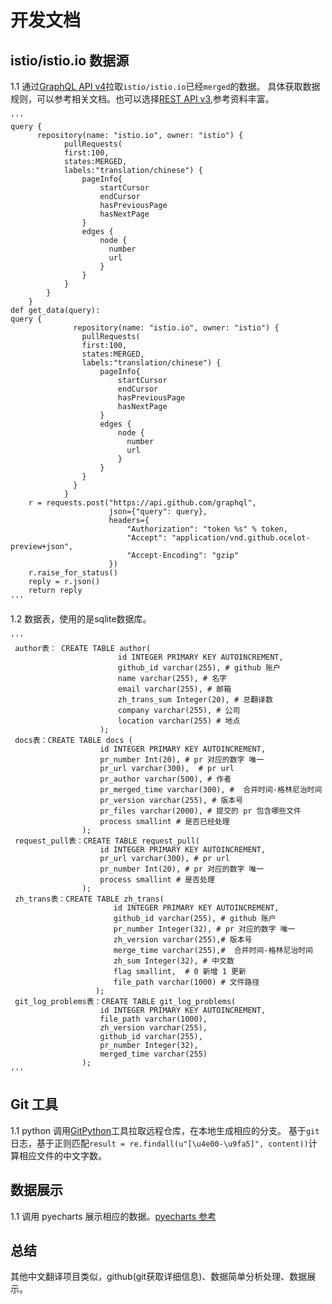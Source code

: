 # 开发文档 

## istio/istio.io 数据源
1.1 通过[GraphQL API v4](https://developer.github.com/v4/)拉取`istio/istio.io`已经`merged`的数据。
具体获取数据规则，可以参考相关文档。也可以选择[REST API v3](https://developer.github.com/v3/),参考资料丰富。
    
    ''' 
    query {
          repository(name: "istio.io", owner: "istio") {
                pullRequests(
                first:100,
                states:MERGED,
                labels:"translation/chinese") {
                    pageInfo{
                        startCursor
                        endCursor
                        hasPreviousPage
                        hasNextPage
                    }
                    edges {
                        node {
                          number
                          url
                        }
                    }
                }
            }
        }
    def get_data(query):
    query {
                  repository(name: "istio.io", owner: "istio") {
                    pullRequests(
                    first:100,
                    states:MERGED,
                    labels:"translation/chinese") {
                        pageInfo{
                            startCursor
                            endCursor
                            hasPreviousPage
                            hasNextPage
                        }
                        edges {
                            node {
                              number
                              url
                            }
                        }
                    }
                  }
                }
        r = requests.post("https://api.github.com/graphql",
                          json={"query": query},
                          headers={
                              "Authorization": "token %s" % token,
                              "Accept": "application/vnd.github.ocelot-preview+json",
                              "Accept-Encoding": "gzip"
                          })
        r.raise_for_status()
        reply = r.json()
        return reply
    '''


1.2 数据表，使用的是sqlite数据库。

    '''
     author表： CREATE TABLE author(
                            id INTEGER PRIMARY KEY AUTOINCREMENT,
                            github_id varchar(255), # github 账户
                            name varchar(255), # 名字
                            email varchar(255), # 邮箱
                            zh_trans_sum Integer(20), # 总翻译数
                            company varchar(255), # 公司
                            location varchar(255) # 地点
                        );
     docs表：CREATE TABLE docs (
                        id INTEGER PRIMARY KEY AUTOINCREMENT,
                        pr_number Int(20), # pr 对应的数字 唯一
                        pr_url varchar(300),  # pr url 
                        pr_author varchar(500), # 作者
                        pr_merged_time varchar(300), #  合并时间-格林尼治时间
                        pr_version varchar(255), # 版本号 
                        pr_files varchar(2000), # 提交的 pr 包含哪些文件
                        process smallint # 是否已经处理
                    );
     request_pull表：CREATE TABLE request_pull(
                        id INTEGER PRIMARY KEY AUTOINCREMENT,
                        pr_url varchar(300), # pr url
                        pr_number Int(20), # pr 对应的数字 唯一
                        process smallint # 是否处理
                    );
     zh_trans表：CREATE TABLE zh_trans(
                           id INTEGER PRIMARY KEY AUTOINCREMENT,
                           github_id varchar(255), # github 账户
                           pr_number Integer(32), # pr 对应的数字 唯一
                           zh_version varchar(255),# 版本号
                           merge_time varchar(255),#  合并时间-格林尼治时间
                           zh_sum Integer(32), # 中文数
                           flag smallint,  # 0 新增 1 更新
                           file_path varchar(1000) # 文件路径
                       );
     git_log_problems表：CREATE TABLE git_log_problems(
                        id INTEGER PRIMARY KEY AUTOINCREMENT, 
                        file_path varchar(1000),
                        zh_version varchar(255),
                        github_id varchar(255),
                        pr_number Integer(32),
                        merged_time varchar(255)
                    );
    '''

## Git 工具
1.1 python 调用[GitPython](https://github.com/gitpython-developers/GitPython)工具拉取远程仓库，在本地生成相应的分支。
基于`git`日志，基于正则匹配`result = re.findall(u"[\u4e00-\u9fa5]", content))`计算相应文件的中文字数。

## 数据展示
1.1 调用 pyecharts 展示相应的数据。[pyecharts 参考](https://github.com/pyecharts/pyecharts)


## 总结
其他中文翻译项目类似，github(git获取详细信息)、数据简单分析处理、数据展示。